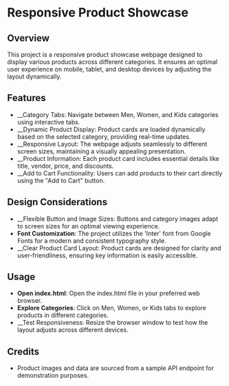 # Responsive Product Showcase


## Overview 
This project is a responsive product showcase webpage designed to display various products across different categories. It ensures an optimal user experience on mobile, tablet, and desktop devices by adjusting the layout dynamically.

## Features

* __Category Tabs: Navigate between Men, Women, and Kids categories using interactive tabs.
* __Dynamic Product Display: Product cards are loaded dynamically based on the selected category, providing real-time updates.
* __Responsive Layout: The webpage adjusts seamlessly to different screen sizes, maintaining a visually appealing presentation.
* __Product Information: Each product card includes essential details like title, vendor, price, and discounts. 
* __Add to Cart Functionality: Users can add products to their cart directly using the "Add to Cart" button.

## Design Considerations 

* __Flexible Button and Image Sizes: Buttons and category images adapt to screen sizes for an optimal viewing experience.
* __Font Customization__: The project utilizes the 'Inter' font from Google Fonts for a modern and consistent typography style. 
* __Clear Product Card Layout: Product cards are designed for clarity and user-friendliness, ensuring key information is easily accessible.

## Usage

* __Open index.html__: Open the index.html file in your preferred web browser. 
* __Explore Categories__: Click on Men, Women, or Kids tabs to explore products in different categories. 
* __Test Responsiveness: Resize the browser window to test how the layout adjusts across different devices.

## Credits 

* Product images and data are sourced from a sample API endpoint for demonstration purposes. 
